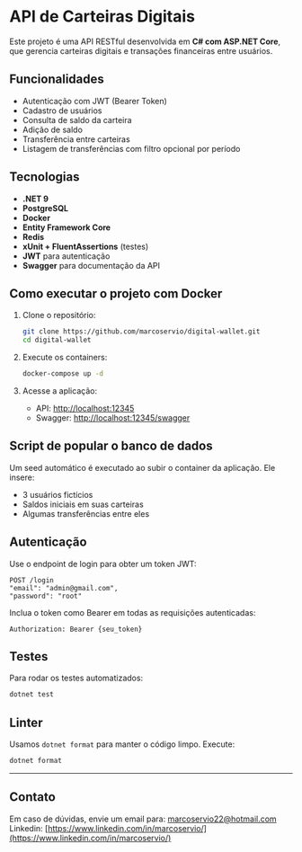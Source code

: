 # API de Carteiras Digitais

Este projeto é uma API RESTful desenvolvida em **C# com ASP.NET Core**, que gerencia carteiras digitais e transações financeiras entre usuários.

## Funcionalidades

- Autenticação com JWT (Bearer Token)
- Cadastro de usuários
- Consulta de saldo da carteira
- Adição de saldo
- Transferência entre carteiras
- Listagem de transferências com filtro opcional por período

## Tecnologias

- **.NET 9**
- **PostgreSQL**
- **Docker**
- **Entity Framework Core**
- **Redis**
- **xUnit + FluentAssertions** (testes)
- **JWT** para autenticação
- **Swagger** para documentação da API

## Como executar o projeto com Docker

1. Clone o repositório:

   ```bash
   git clone https://github.com/marcoservio/digital-wallet.git
   cd digital-wallet
   ```

2. Execute os containers:

   ```bash
   docker-compose up -d
   ```

3. Acesse a aplicação:
   - API: [http://localhost:12345](http://localhost:12345)
   - Swagger: [http://localhost:12345/swagger](http://localhost:12345/swagger)

## Script de popular o banco de dados

Um seed automático é executado ao subir o container da aplicação. Ele insere:

- 3 usuários fictícios
- Saldos iniciais em suas carteiras
- Algumas transferências entre eles

## Autenticação

Use o endpoint de login para obter um token JWT:

```http
POST /login
"email": "admin@gmail.com",
"password": "root"
```

Inclua o token como Bearer em todas as requisições autenticadas:

```
Authorization: Bearer {seu_token}
```

## Testes

Para rodar os testes automatizados:

```bash
dotnet test
```

## Linter

Usamos `dotnet format` para manter o código limpo. Execute:

```bash
dotnet format
```

---

## Contato

Em caso de dúvidas, envie um email para: marcoservio22@hotmail.com
Linkedin: [https://www.linkedin.com/in/marcoservio/](https://www.linkedin.com/in/marcoservio/)
